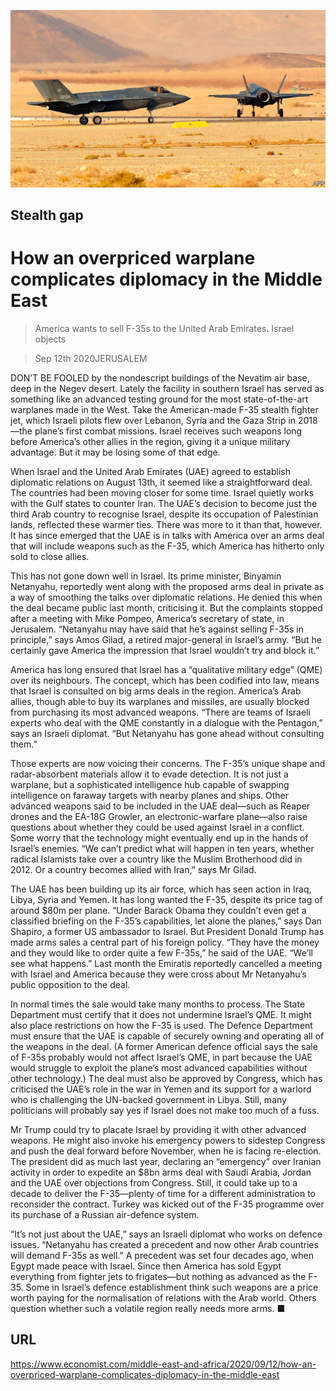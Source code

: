 ![](./images/20200912_MAP008_0.jpg)

## Stealth gap

# How an overpriced warplane complicates diplomacy in the Middle East

> America wants to sell F-35s to the United Arab Emirates. Israel objects

> Sep 12th 2020JERUSALEM

DON’T BE FOOLED by the nondescript buildings of the Nevatim air base, deep in the Negev desert. Lately the facility in southern Israel has served as something like an advanced testing ground for the most state-of-the-art warplanes made in the West. Take the American-made F-35 stealth fighter jet, which Israeli pilots flew over Lebanon, Syria and the Gaza Strip in 2018—the plane’s first combat missions. Israel receives such weapons long before America’s other allies in the region, giving it a unique military advantage. But it may be losing some of that edge.

When Israel and the United Arab Emirates (UAE) agreed to establish diplomatic relations on August 13th, it seemed like a straightforward deal. The countries had been moving closer for some time. Israel quietly works with the Gulf states to counter Iran. The UAE’s decision to become just the third Arab country to recognise Israel, despite its occupation of Palestinian lands, reflected these warmer ties. There was more to it than that, however. It has since emerged that the UAE is in talks with America over an arms deal that will include weapons such as the F-35, which America has hitherto only sold to close allies.

This has not gone down well in Israel. Its prime minister, Binyamin Netanyahu, reportedly went along with the proposed arms deal in private as a way of smoothing the talks over diplomatic relations. He denied this when the deal became public last month, criticising it. But the complaints stopped after a meeting with Mike Pompeo, America’s secretary of state, in Jerusalem. “Netanyahu may have said that he’s against selling F-35s in principle,” says Amos Gilad, a retired major-general in Israel’s army. “But he certainly gave America the impression that Israel wouldn’t try and block it.”

America has long ensured that Israel has a “qualitative military edge” (QME) over its neighbours. The concept, which has been codified into law, means that Israel is consulted on big arms deals in the region. America’s Arab allies, though able to buy its warplanes and missiles, are usually blocked from purchasing its most advanced weapons. “There are teams of Israeli experts who deal with the QME constantly in a dialogue with the Pentagon,” says an Israeli diplomat. “But Netanyahu has gone ahead without consulting them.”

Those experts are now voicing their concerns. The F-35’s unique shape and radar-absorbent materials allow it to evade detection. It is not just a warplane, but a sophisticated intelligence hub capable of swapping intelligence on faraway targets with nearby planes and ships. Other advanced weapons said to be included in the UAE deal—such as Reaper drones and the EA-18G Growler, an electronic-warfare plane—also raise questions about whether they could be used against Israel in a conflict. Some worry that the technology might eventually end up in the hands of Israel’s enemies. “We can’t predict what will happen in ten years, whether radical Islamists take over a country like the Muslim Brotherhood did in 2012. Or a country becomes allied with Iran,” says Mr Gilad.

The UAE has been building up its air force, which has seen action in Iraq, Libya, Syria and Yemen. It has long wanted the F-35, despite its price tag of around $80m per plane. “Under Barack Obama they couldn’t even get a classified briefing on the F-35’s capabilities, let alone the planes,” says Dan Shapiro, a former US ambassador to Israel. But President Donald Trump has made arms sales a central part of his foreign policy. “They have the money and they would like to order quite a few F-35s,” he said of the UAE. “We’ll see what happens.” Last month the Emiratis reportedly cancelled a meeting with Israel and America because they were cross about Mr Netanyahu’s public opposition to the deal.

In normal times the sale would take many months to process. The State Department must certify that it does not undermine Israel’s QME. It might also place restrictions on how the F-35 is used. The Defence Department must ensure that the UAE is capable of securely owning and operating all of the weapons in the deal. (A former American defence official says the sale of F-35s probably would not affect Israel’s QME, in part because the UAE would struggle to exploit the plane’s most advanced capabilities without other technology.) The deal must also be approved by Congress, which has criticised the UAE’s role in the war in Yemen and its support for a warlord who is challenging the UN-backed government in Libya. Still, many politicians will probably say yes if Israel does not make too much of a fuss.

Mr Trump could try to placate Israel by providing it with other advanced weapons. He might also invoke his emergency powers to sidestep Congress and push the deal forward before November, when he is facing re-election. The president did as much last year, declaring an “emergency” over Iranian activity in order to expedite an $8bn arms deal with Saudi Arabia, Jordan and the UAE over objections from Congress. Still, it could take up to a decade to deliver the F-35—plenty of time for a different administration to reconsider the contract. Turkey was kicked out of the F-35 programme over its purchase of a Russian air-defence system.

“It’s not just about the UAE,” says an Israeli diplomat who works on defence issues. “Netanyahu has created a precedent and now other Arab countries will demand F-35s as well.” A precedent was set four decades ago, when Egypt made peace with Israel. Since then America has sold Egypt everything from fighter jets to frigates—but nothing as advanced as the F-35. Some in Israel’s defence establishment think such weapons are a price worth paying for the normalisation of relations with the Arab world. Others question whether such a volatile region really needs more arms. ■

## URL

https://www.economist.com/middle-east-and-africa/2020/09/12/how-an-overpriced-warplane-complicates-diplomacy-in-the-middle-east
